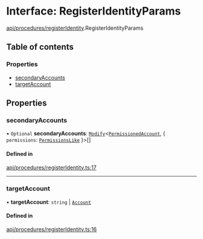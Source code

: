 # Interface: RegisterIdentityParams

[api/procedures/registerIdentity](../wiki/api.procedures.registerIdentity).RegisterIdentityParams

## Table of contents

### Properties

- [secondaryAccounts](../wiki/api.procedures.registerIdentity.RegisterIdentityParams#secondaryaccounts)
- [targetAccount](../wiki/api.procedures.registerIdentity.RegisterIdentityParams#targetaccount)

## Properties

### secondaryAccounts

• `Optional` **secondaryAccounts**: [`Modify`](../wiki/types.utils#modify)<[`PermissionedAccount`](../wiki/types.PermissionedAccount), { `permissions`: [`PermissionsLike`](../wiki/types#permissionslike)  }\>[]

#### Defined in

[api/procedures/registerIdentity.ts:17](https://github.com/PolymathNetwork/polymesh-sdk/blob/31dfa0dc/src/api/procedures/registerIdentity.ts#L17)

___

### targetAccount

• **targetAccount**: `string` \| [`Account`](../wiki/api.entities.Account.Account)

#### Defined in

[api/procedures/registerIdentity.ts:16](https://github.com/PolymathNetwork/polymesh-sdk/blob/31dfa0dc/src/api/procedures/registerIdentity.ts#L16)
